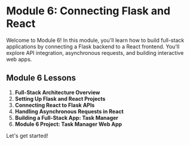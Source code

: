 # Module 6: Connecting Flask and React

Welcome to Module 6! In this module, you'll learn how to build full-stack applications by connecting a Flask backend to a React frontend. You'll explore API integration, asynchronous requests, and building interactive web apps.

## Module 6 Lessons

1. **Full-Stack Architecture Overview**
2. **Setting Up Flask and React Projects**
3. **Connecting React to Flask APIs**
4. **Handling Asynchronous Requests in React**
5. **Building a Full-Stack App: Task Manager**
6. **Module 6 Project: Task Manager Web App**

Let's get started!
